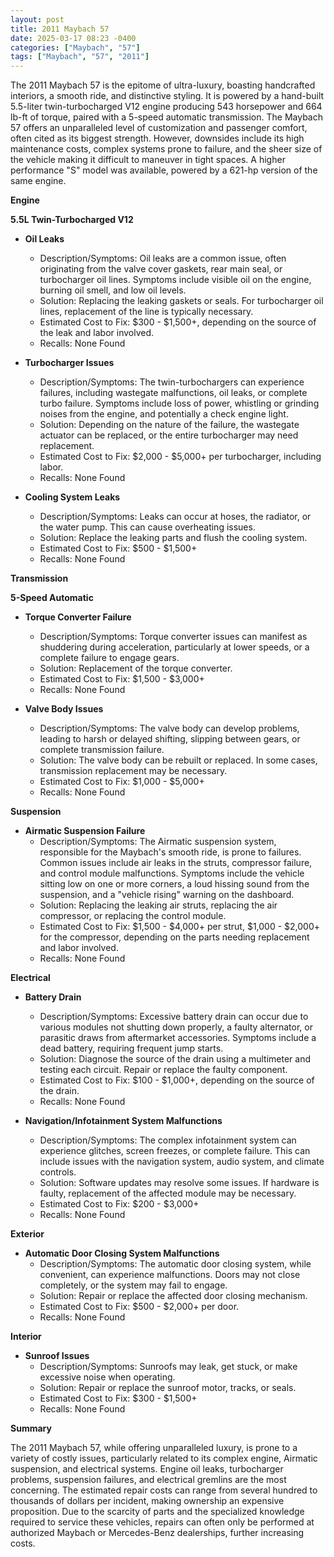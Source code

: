 ```yaml
---
layout: post
title: 2011 Maybach 57
date: 2025-03-17 08:23 -0400
categories: ["Maybach", "57"]
tags: ["Maybach", "57", "2011"]
---
```

The 2011 Maybach 57 is the epitome of ultra-luxury, boasting handcrafted interiors, a smooth ride, and distinctive styling. It is powered by a hand-built 5.5-liter twin-turbocharged V12 engine producing 543 horsepower and 664 lb-ft of torque, paired with a 5-speed automatic transmission. The Maybach 57 offers an unparalleled level of customization and passenger comfort, often cited as its biggest strength. However, downsides include its high maintenance costs, complex systems prone to failure, and the sheer size of the vehicle making it difficult to maneuver in tight spaces. A higher performance "S" model was available, powered by a 621-hp version of the same engine.

**Engine**

**5.5L Twin-Turbocharged V12**

*   **Oil Leaks**
    *   Description/Symptoms: Oil leaks are a common issue, often originating from the valve cover gaskets, rear main seal, or turbocharger oil lines. Symptoms include visible oil on the engine, burning oil smell, and low oil levels.
    *   Solution: Replacing the leaking gaskets or seals. For turbocharger oil lines, replacement of the line is typically necessary.
    *   Estimated Cost to Fix: $300 - $1,500+, depending on the source of the leak and labor involved.
    * Recalls: None Found

*   **Turbocharger Issues**
    *   Description/Symptoms: The twin-turbochargers can experience failures, including wastegate malfunctions, oil leaks, or complete turbo failure. Symptoms include loss of power, whistling or grinding noises from the engine, and potentially a check engine light.
    *   Solution: Depending on the nature of the failure, the wastegate actuator can be replaced, or the entire turbocharger may need replacement.
    *   Estimated Cost to Fix: $2,000 - $5,000+ per turbocharger, including labor.
    * Recalls: None Found

*   **Cooling System Leaks**
    *   Description/Symptoms: Leaks can occur at hoses, the radiator, or the water pump. This can cause overheating issues.
    *   Solution: Replace the leaking parts and flush the cooling system.
    *   Estimated Cost to Fix: $500 - $1,500+
    * Recalls: None Found

**Transmission**

**5-Speed Automatic**

*   **Torque Converter Failure**
    *   Description/Symptoms: Torque converter issues can manifest as shuddering during acceleration, particularly at lower speeds, or a complete failure to engage gears.
    *   Solution: Replacement of the torque converter.
    *   Estimated Cost to Fix: $1,500 - $3,000+
    * Recalls: None Found

*   **Valve Body Issues**
    *   Description/Symptoms: The valve body can develop problems, leading to harsh or delayed shifting, slipping between gears, or complete transmission failure.
    *   Solution: The valve body can be rebuilt or replaced. In some cases, transmission replacement may be necessary.
    *   Estimated Cost to Fix: $1,000 - $5,000+
    * Recalls: None Found

**Suspension**

*   **Airmatic Suspension Failure**
    *   Description/Symptoms: The Airmatic suspension system, responsible for the Maybach's smooth ride, is prone to failures. Common issues include air leaks in the struts, compressor failure, and control module malfunctions. Symptoms include the vehicle sitting low on one or more corners, a loud hissing sound from the suspension, and a "vehicle rising" warning on the dashboard.
    *   Solution: Replacing the leaking air struts, replacing the air compressor, or replacing the control module.
    *   Estimated Cost to Fix: $1,500 - $4,000+ per strut, $1,000 - $2,000+ for the compressor, depending on the parts needing replacement and labor involved.
    * Recalls: None Found

**Electrical**

*   **Battery Drain**
    *   Description/Symptoms: Excessive battery drain can occur due to various modules not shutting down properly, a faulty alternator, or parasitic draws from aftermarket accessories. Symptoms include a dead battery, requiring frequent jump starts.
    *   Solution: Diagnose the source of the drain using a multimeter and testing each circuit. Repair or replace the faulty component.
    *   Estimated Cost to Fix: $100 - $1,000+, depending on the source of the drain.
    * Recalls: None Found

*   **Navigation/Infotainment System Malfunctions**
    *   Description/Symptoms: The complex infotainment system can experience glitches, screen freezes, or complete failure. This can include issues with the navigation system, audio system, and climate controls.
    *   Solution: Software updates may resolve some issues. If hardware is faulty, replacement of the affected module may be necessary.
    *   Estimated Cost to Fix: $200 - $3,000+
    * Recalls: None Found

**Exterior**

*   **Automatic Door Closing System Malfunctions**
    *   Description/Symptoms: The automatic door closing system, while convenient, can experience malfunctions. Doors may not close completely, or the system may fail to engage.
    *   Solution: Repair or replace the affected door closing mechanism.
    *   Estimated Cost to Fix: $500 - $2,000+ per door.
    * Recalls: None Found

**Interior**

*   **Sunroof Issues**
    *   Description/Symptoms: Sunroofs may leak, get stuck, or make excessive noise when operating.
    *   Solution: Repair or replace the sunroof motor, tracks, or seals.
    *   Estimated Cost to Fix: $300 - $1,500+
    * Recalls: None Found

**Summary**

The 2011 Maybach 57, while offering unparalleled luxury, is prone to a variety of costly issues, particularly related to its complex engine, Airmatic suspension, and electrical systems. Engine oil leaks, turbocharger problems, suspension failures, and electrical gremlins are the most concerning. The estimated repair costs can range from several hundred to thousands of dollars per incident, making ownership an expensive proposition. Due to the scarcity of parts and the specialized knowledge required to service these vehicles, repairs can often only be performed at authorized Maybach or Mercedes-Benz dealerships, further increasing costs.


